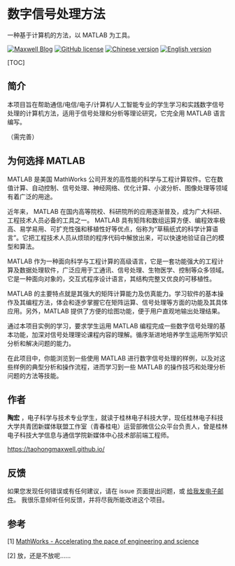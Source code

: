 # 数字信号处理方法

一种基于计算机的方法，以 MATLAB 为工具。

[![Maxwell Blog](https://img.shields.io/badge/Author-Maxwell%20Tao-lightgrey)](https://taohongmaxwell.github.io/)
[![GitHub license](https://img.shields.io/badge/license-MIT-blue.svg)](https://github.com/TaohongMaxwell/Digital-Signal-Processing/edit/master/LICENSE)
[![Chinese version](https://img.shields.io/badge/Language-Chinese-red)](./README_Chinese.md) 
[![English version](https://img.shields.io/badge/Language-English-blue)](./README.md)

[TOC]

## 简介

本项目旨在帮助通信/电信/电子/计算机/人工智能专业的学生学习和实践数字信号处理的计算机方法，适用于信号处理和分析等理论研究，它完全用 MATLAB 语言编写。

（需完善）

## 为何选择 MATLAB

MATLAB 是美国 MathWorks 公司开发的高性能的科学与工程计算软件。它在数值计算、自动控制、信号处理、神经网络、优化计算、小波分析、图像处理等领域有着广泛的用途。

近年来， MATLAB 在国内高等院校、科研院所的应用逐渐普及，成为广大科研、工程技术人员必备的工具之一。  MATLAB 具有矩阵和数组运算方便、编程效率极高、易学易用、可扩充性强和移植性好等优点，俗称为“草稿纸式的科学计算语言”。它把工程技术人员从烦琐的程序代码中解放出来，可以快速地验证自己的模型和算法。 

MATLAB 作为一种面向科学与工程计算的高级语言，它是一套功能强大的工程计算及数据处理软件，广泛应用于工通讯、信号处理、生物医学、控制等众多领域。它是一种面向对象的，交互式程序设计语言，其结构完整又优良的可移植性。

MATLAB 的主要特点就是其强大的矩阵计算能力及仿真能力。学习软件的基本操作及其编程方法，体会和逐步掌握它在矩阵运算、信号处理等方面的功能及其具体应用。另外，MATLAB 提供了方便的绘图功能，便于用户直观地输出处理结果。

通过本项目实例的学习，要求学生运用 MATLAB 编程完成一些数字信号处理的基本功能，加深对信号处理理论课程内容的理解。循序渐进地培养学生运用所学知识分析和解决问题的能力。

在此项目中，你能浏览到一些使用 MATLAB 进行数字信号处理的样例，以及对这些样例的典型分析和操作流程，进而学习到一些 MATLAB 的操作技巧和处理分析问题的方法等技能。

## 作者

**陶宏** ，电子科学与技术专业学生，就读于桂林电子科技大学，现任桂林电子科技大学共青团新媒体联盟工作室（青春桂电）运营部微信公众平台负责人，曾是桂林电子科技大学信息与通信学院新媒体中心技术部前端工程师。 

https://taohongmaxwell.github.io/

## 反馈

如果您发现任何错误或有任何建议，请在 issue 页面提出问题，或 [给我发电子邮件](mailto:taohong_max@outlook.com?subject=About%20DSP%20on%20GitHub)。 我很乐意倾听任何反馈，并将尽我所能改进这个项目。

## 参考

[1] [MathWorks - Accelerating the pace of engineering and science](https://ww2.mathworks.cn/)

[2] 放，还是不放呢……


